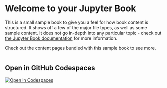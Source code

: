 # Welcome to your Jupyter Book

This is a small sample book to give you a feel for how book content is
structured.
It shows off a few of the major file types, as well as some sample content.
It does not go in-depth into any particular topic - check out [the Jupyter Book documentation](https://jupyterbook.org) for more information.

Check out the content pages bundled with this sample book to see more.

```{tableofcontents}
```

## Open in GitHub Codespaces

[![Open in Codespaces](https://github.com/codespaces/badge.svg)](https://github.com/codespaces/new?hide_repo_select=true&repo=MSc-in-AI-Programme/Module1)

